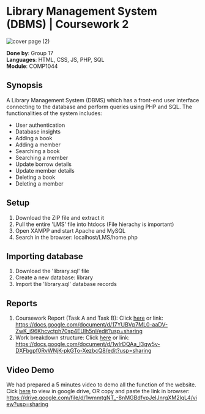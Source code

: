 # Library Management System (DBMS) | Coursework 2
![cover page (2)](https://user-images.githubusercontent.com/69501009/164965195-3638dace-a3c1-460f-b658-6f6c109befd9.png)

**Done by**: Group 17  
**Languages**: HTML, CSS, JS, PHP, SQL  
**Module**: COMP1044

##  Synopsis
A Library Management System (DBMS) which has a front-end user interface connecting to the database and perform queries using PHP and SQL. The functionalities of the system includes:
* User authentication
* Database insights
* Adding a book
* Adding a member
* Searching a book
* Searching a member
* Update borrow details
* Update member details
* Deleting a book
* Deleting a member

## Setup
1) Download the ZIP file and extract it 
2) Pull the entire 'LMS' file into htdocs (File hierachy is important)
3) Open XAMPP and start Apache and MySQL
4) Search in the browser: localhost/LMS/home.php

## Importing database
1) Download the 'library.sql' file
2) Create a new database: library
3) Import the 'library.sql' database records

## Reports
1) Coursework Report (Task A and Task B): Click [here](https://docs.google.com/document/d/17YUBVp7ML0-aaDV-ZwK_i96Khcvctph70sp4EUlh5nI/edit?usp=sharing) or link: https://docs.google.com/document/d/17YUBVp7ML0-aaDV-ZwK_i96Khcvctph70sp4EUlh5nI/edit?usp=sharing 
2) Work breakdown structure: Click [here](https://docs.google.com/document/d/1wIrDQAa_I3qw5v-DXFbgpf0RvWNjK-pkGTo-XezbcQ8/edit?usp=sharing) or link: https://docs.google.com/document/d/1wIrDQAa_I3qw5v-DXFbgpf0RvWNjK-pkGTo-XezbcQ8/edit?usp=sharing 

## Video Demo
We had prepared a 5 minutes video to demo all the function of the website. Cick [here](https://drive.google.com/file/d/1wmmtgNT_-8nMGBdfvpJeIJnrgXM2lqL4/view?usp=sharing) to view in google drive, OR copy and paste the link in browser: https://drive.google.com/file/d/1wmmtgNT_-8nMGBdfvpJeIJnrgXM2lqL4/view?usp=sharing
